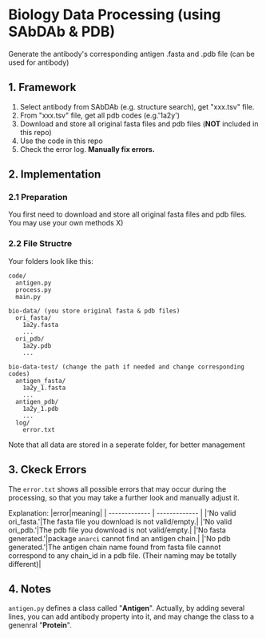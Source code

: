 # Biology Data Processing (using SAbDAb & PDB)

Generate the antibody's corresponding antigen .fasta and .pdb file (can be used for antibody)

## 1. Framework
1. Select antibody from SAbDAb (e.g. structure search), get "xxx.tsv" file.
2. From "xxx.tsv" file, get all pdb codes (e.g.'1a2y')
3. Download and store all original fasta files and pdb files (**NOT** included in this repo)
4. Use the code in this repo
5. Check the error log. **Manually fix errors.**

## 2. Implementation 
### 2.1 Preparation
You first need to download and store all original fasta files and pdb files. You may use your own methods X)

### 2.2 File Structre
Your folders look like this:

```
code/
  antigen.py
  process.py
  main.py

bio-data/ (you store original fasta & pdb files)
  ori_fasta/
    1a2y.fasta
    ...
  ori_pdb/
    1a2y.pdb 
    ...

bio-data-test/ (change the path if needed and change corresponding codes)
  antigen_fasta/
    1a2y_1.fasta 
    ...
  antigen_pdb/
    1a2y_1.pdb 
    ...
  log/
    error.txt
```

Note that all data are stored in a seperate folder, for better management

## 3. Ckeck Errors
The `error.txt` shows all possible errors that may occur during the processing, so that you may take a further look and manually adjust it.

Explanation:
|error|meaning|
| ------------- | ------------- |
|'No valid ori_fasta.'|The fasta file you download is not valid/empty.|
|'No valid ori_pdb.'|The pdb file you download is not valid/empty.|
|'No fasta generated.'|package `anarci` cannot find an antigen chain.|
|'No pdb generated.'|The antigen chain name found from fasta file cannot correspond to any chain_id in a pdb file. (Their naming may be totally different)|

## 4. Notes
`antigen.py` defines a class called "**Antigen**". Actually, by adding several lines, you can add antibody property into it, and may change the class to a genenral "**Protein**".

